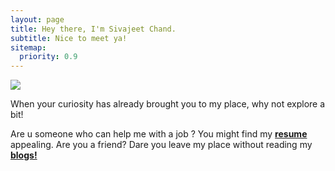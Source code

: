 ```yaml
---
layout: page
title: Hey there, I'm Sivajeet Chand.
subtitle: Nice to meet ya!
sitemap:
  priority: 0.9
---
```


<img src="{{ '/assets/img/hii.gif' | prepend: site.baseurl }}" id="about-img">

<div id="describe-text">
	<p>When your curiosity has already brought you to my place, why not explore a bit!</p>
	<p>Are u someone who can help me with a job ? You might find my <strong> <a href="https://sivajeet.github.io/Pudhina/resume"> resume</a> </strong>appealing. Are you a friend? Dare you leave my place without reading my <strong> <a href="https://sivajeet.github.io/Pudhina/blog"> blogs!</a> </strong></p>
</div>
